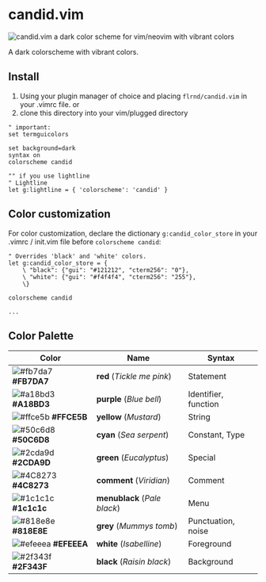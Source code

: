 # candid.vim

![candid.vim a dark color scheme for vim/neovim with vibrant colors](https://github.com/flrnprz/candid.vim/blob/master/candid-screen.png)

A dark colorscheme with vibrant colors.

## Install

1. Using your plugin manager of choice and placing `flrnd/candid.vim` in your .vimrc file.
   or
2. clone this directory into your vim/plugged directory

```vim
" important:
set termguicolors

set background=dark
syntax on
colorscheme candid

"" if you use lightline
" Lightline
let g:lightline = { 'colorscheme': 'candid' }
```

## Color customization

For color customization, declare the dictionary `g:candid_color_store` in your .vimrc / init.vim file before `colorscheme candid`:

```vim
" Overrides 'black' and 'white' colors.
let g:candid_color_store = {
    \ "black": {"gui": "#121212", "cterm256": "0"},
    \ "white": {"gui": "#f4f4f4", "cterm256": "255"},
    \}

colorscheme candid

...

```

## Color Palette

| Color                                                                | Name             | Syntax     |
-----------------------------------------------------------------------|------------------|------------|
| ![#fb7da7](https://via.placeholder.com/15/fb7da7/) **#FB7DA7** | **red** (_Tickle me pink_) | Statement|
| ![#a18bd3](https://via.placeholder.com/15/a18bd3/000000?text=+) **#A18BD3** | **purple** (_Blue bell_)      | Identifier, function |
| ![#ffce5b](https://via.placeholder.com/15/ffce5b/000000?text=+) **#FFCE5B** | **yellow** (_Mustard_)        | String |
| ![#50c6d8](https://via.placeholder.com/15/50c6d8/000000?text=+) **#50C6D8** | **cyan** (_Sea serpent_)    | Constant, Type |
| ![#2cda9d](https://via.placeholder.com/15/2cda9d/000000?text=+) **#2CDA9D** | **green** (_Eucalyptus_)     | Special |
| ![#4C8273](https://via.placeholder.com/15/4C8273/000000?text=+) **#4C8273** | **comment** (_Viridian_)       | Comment |
| ![#1c1c1c](https://via.placeholder.com/15/1c1c1c/000000?text=+) **#1c1c1c** | **menublack** (_Pale black_)     | Menu       |
| ![#818e8e](https://via.placeholder.com/15/818e8e/000000?text=+) **#818E8E** | **grey** (_Mummys tomb_)    | Punctuation, noise |
| ![#efeeea](https://via.placeholder.com/15/efeeea/000000?text=+) **#EFEEEA** | **white** (_Isabelline_)     | Foreground |
| ![#2f343f](https://via.placeholder.com/15/2f343f/000000?text=+) **#2F343F** | **black** (_Raisin black_)   | Background |
